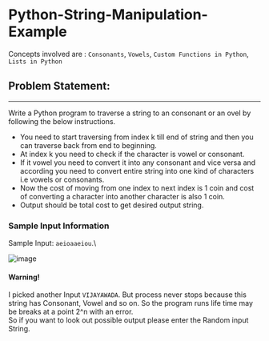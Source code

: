# Python-String-Manipulation-Example
Concepts involved are : `Consonants`, `Vowels`, `Custom Functions in Python`, `Lists in Python`
## Problem Statement:
***
Write a Python program to traverse a string to an consonant or an ovel by following the below instructions.
* You need to start traversing from index k till end of string and then you can traverse back from end to beginning.
* At index k you need to check if the character is vowel or consonant.
* If it vowel you need to convert it into any consonant and vice versa and according you need to convert entire string into one kind of characters i.e vowels or consonants.
* Now the cost of moving from one index to next index is 1 coin and cost of converting a character into another character is also 1 coin.
* Output should be total cost to get desired output string.

### Sample Input Information
Sample Input: `aeioaaeiou`.\

![image](https://user-images.githubusercontent.com/35171449/153184206-8768e80d-f350-4295-8780-8bec3a4c0c22.png)


#### Warning!
I picked another Input `VIJAYAWADA`. But process never stops because this string has Consonant, Vowel and so on. So the program runs life time may be breaks at a point 2^n with an error.\
So if you want to look out possible output please enter the Random input String.
